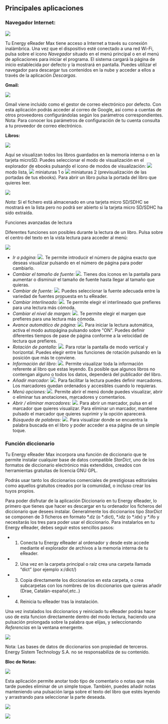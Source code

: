 ## Principales aplicaciones

### Navegador Internet:

![](http://static.energysistem.com/images/manuals/42535/569d0d81e5567.jpg)

Tu Energy eReader Max tiene acceso a Internet a través su conexión inalámbrica. Una vez que el dispositivo esté conectado a una red Wi-Fi, pulsa sobre el icono *Navegador* situado en el menú principal o en el menú de aplicaciones para iniciar el programa. El sistema cargará la página de inicio establecida por defecto y la mostrará en pantalla. Puedes utilizar el navegador para descargar tus contenidos en la nube y acceder a ellos a través de la aplicación *Descargas*.

**Gmail:**

![](http://static.energysistem.com/images/manuals/42535/56a63a5cde8e2.jpg)

Gmail viene incluido como el gestor de correo electrónico por defecto. Con esta aplicación podrás acceder al correo de Google, así como a cuentas de otros proveedores configurándolas según los parámetros correspondientes. Nota: Para conocer los parámetros de configuración de tu cuenta consulta a tu proveedor de correo electrónico.

**Libros:**

![](http://static.energysistem.com/images/manuals/42535/569d0d71c4bd7.jpg)

Aquí se visualizan todos los libros guardados en la memoria interna o en la tarjeta microSD.
Puedes seleccionar el modo de visualización en el explorador de ebooks pulsando el icono de modos de visualización: ![](http://static.energysistem.com/images/manuals/42091/5499987716ed1.jpg) modo lista, ![](http://static.energysistem.com/images/manuals/42091/549998890fa82.jpg) miniaturas 1 o ![](http://static.energysistem.com/images/manuals/42091/5499989947e7a.jpg) miniaturas 2 (previsualización de las portadas de tus ebooks). Para abrir un libro pulsa la portada del libro que quieres leer.

![](http://static.energysistem.com/images/manuals/42535/59637912a7edb.jpg)

*Nota:* Si el fichero está almacenado en una tarjeta micro SD/SDHC se mostrará en la lista pero no podrá ser abierto si la tarjeta micro SD/SDHC ha sido extraída.

Funciones avanzadas de lectura

Diferentes funciones son posibles durante la lectura de un libro. Pulsa sobre el centro del texto en la vista lectura para acceder al menú:

![](http://static.energysistem.com/images/manuals/42535/56a6488b920aa.jpg)

-	*Ir a página:* ![](http://static.energysistem.com/images/manuals/42535/56a644cce8932.jpg). Te permite introducir el número de página exacto que deseas visualizar pulsando en el número de página para poder cambiarlo.
-	*Cambiar el tamaño de fuente:* ![](http://static.energysistem.com/images/manuals/42091/5499689c9e6ef.jpg). Tienes dos iconos en la pantalla para aumentar o disminuir el tamaño de fuente hasta llegar al tamaño que quieras.
-	*Cambiar de fuente:* ![](http://static.energysistem.com/images/manuals/42091/549968a56ca94.jpg). Puedes seleccionar la fuente adecuada entre la variedad de fuentes propuesta en tu eReader.
-	*Cambiar interlineado:* ![](http://static.energysistem.com/images/manuals/42091/5499684a41714.jpg). Te permite elegir el interlineado que prefieres para una lectura más cómoda.
-	*Cambiar el nivel de margen:* ![](http://static.energysistem.com/images/manuals/42091/549968678806f.jpg). Te permite elegir el margen que prefieres para una lectura más cómoda.
-	*Avance automático de página:* ![](http://static.energysistem.com/images/manuals/42535/56a649ee7b275.jpg). Para iniciar la lectura automática, activa el modo autopágina pulsando sobre "ON". Puedes definir diferentes tiempos de pase de página conforme a la velocidad de lectura que prefieres.
-	*Rotación de pantalla:* ![](http://static.energysistem.com/images/manuals/42535/56a64cf449c6b.jpg). Para rotar la pantalla de modo vertical y horizontal. Puedes elegir entre las funciones de rotación pulsando en la posición que más te conviene.
-	*Información del libro*: ![](http://static.energysistem.com/images/manuals/42535/56a64dad28cc3.jpg). Permite visualizar toda la información referente al libro que estas leyendo. Es posible que algunos libros no contengan alguno o todos los datos, dependerá del publicador del libro.
-	*Añadir marcador:* ![](http://static.energysistem.com/images/manuals/42535/56a64e2b8d44a.jpg). Para facilitar la lectura puedes definir marcadores. Los marcadores quedan ordenados y accesibles cuando lo requieras.
-	*Menú opciones:* ![](http://static.energysistem.com/images/manuals/42535/59638e1a4f148.jpg). Permite abrir el menú donde puedes visualizar, abrir o eliminar tus anotaciones, marcadores y comentarios.
-	*Abrir / eliminar marcadores:* ![](http://static.energysistem.com/images/manuals/42535/56a64f8906d54.jpg). Para abrir un marcador, pulsa en el marcador que quieres visualizar. Para eliminar un marcador, mantiene pulsado el marcador que quieres suprimir y la opción aparecerá.
-	*Búsqueda de palabras:* ![](http://static.energysistem.com/images/manuals/42535/56a64eaa7b53e.jpg). Para visualizar donde se encuentra la palabra buscada en el libro y poder acceder a esa página de un simple toque.

### Función diccionario
Tu Energy eReader Max incorpora una función de diccionario que te permite instalar cualquier base de datos compatible *StarDict*, uno de los formatos de diccionario electrónico más extendidos, creados con herramientas gratuitas de licencia GNU GPL.

Podrás usar tanto los diccionarios comerciales de prestigiosas editoriales como aquellos gratuitos creados por la comunidad, o incluso crear los tuyos propios.

Para poder disfrutar de la aplicación Diccionario en tu Energy eReader, lo primero que tienes que hacer es descargar en tu ordenador los ficheros del diccionario que desees instalar. Generalmente los diccionarios tipo *StarDict* se componen de 3 ficheros en formato *.dz (o *.dict), *.idz (o *.idx) y *.ifo y necesitarás los tres para poder usar el diccionario. Para instalarlos en tu Energy eReader, debes seguir estos sencillos pasos: 

- 1) Conecta tu Energy eReader al ordenador y desde este accede mediante el explorador de archivos a la memoria interna de tu eReader.
- 2) Una vez en la carpeta principal o raíz crea una carpeta llamada “dict” (por ejemplo x:/dict/)
- 3) Copia directamente los diccionarios en esta carpeta, o crea subcarpetas con los nombres de los diccionarios que quieras añadir (Drae, Catalán-español,etc..)
- 4) Reinicia tu eReader tras la instalación.

Una vez instalados los diccionarios y reiniciado tu eReader podrás hacer uso de esta funcion directamente dentro del modo lectura, haciendo una pulsación prolongada sobre la palabra que elijas, y seleccionando *Referencias* en la ventana emergente.

![](http://static.energysistem.com/images/manuals/42535/56af962fc17ff.jpg)

Nota: Las bases de datos de diccionarios son propiedad de terceros. Energy Sistem Technology S.A. no se responsabiliza de su contenido.

**Bloc de Notas:**

![](http://static.energysistem.com/images/manuals/42535/56a6503a232ae.jpg)

Esta aplicación permite anotar todo tipo de comentario o notas que más tarde puedes eliminar de un simple toque. También, puedes añadir notas manteniendo una pulsación larga sobre el texto del libro que estés leyendo y arrastrando para seleccionar la parte deseada.

![](http://static.energysistem.com/images/manuals/42091/5499a32f0cc93.jpg)

![](http://static.energysistem.com/images/manuals/42091/5499a33534ae6.jpg)


